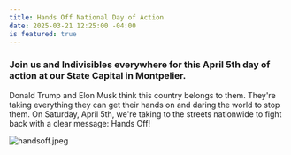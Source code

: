```yaml
---
title: Hands Off National Day of Action
date: 2025-03-21 12:25:00 -04:00
is featured: true
---
```


### Join us and Indivisibles everywhere for this April 5th day of action at our State Capital in Montpelier.

Donald Trump and Elon Musk think this country belongs to them. They're taking everything they can get their hands on and daring the world to stop them. On Saturday, April 5th, we're taking to the streets nationwide to fight back with a clear message: Hands Off!

![handsoff.jpeg](/uploads/handsoff.jpeg)